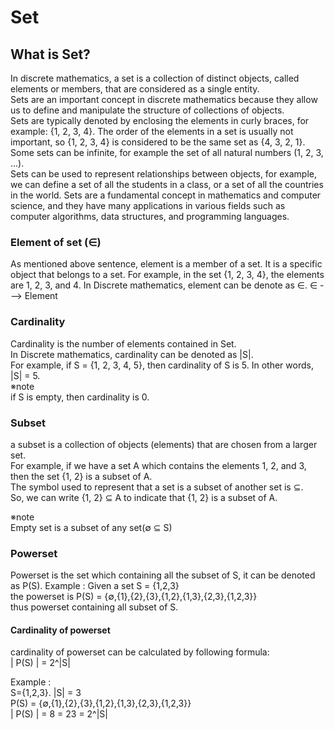 # Set
## What is Set?
In discrete mathematics, a set is a collection of distinct objects, called elements or members, that are considered as a single entity.<br>
Sets are an important concept in discrete mathematics because they allow us to define and manipulate the structure of collections of objects. <br>
Sets are typically denoted by enclosing the elements in curly braces, for example: {1, 2, 3, 4}. 
The order of the elements in a set is usually not important, so {1, 2, 3, 4} is considered to be the same set as {4, 3, 2, 1}.<br>
Some sets can be infinite, for example the set of all natural numbers (1, 2, 3, ...).<br>
Sets can be used to represent relationships between objects, for example, we can define a set of all the students in a class, or a set of all the countries in the world. Sets are a fundamental concept in mathematics and computer science, and they have many applications in various fields such as computer algorithms, data structures, and programming languages.

### Element of set (∈)
As mentioned above sentence, element is a member of a set. It is a specific object that belongs to a set.
For example, in the set {1, 2, 3, 4}, the elements are 1, 2, 3, and 4.
In Discrete mathematics, element can be denote as ∈. ∈ ---> Element

### Cardinality
Cardinality is the number of elements contained in Set.<br>
In Discrete mathematics, cardinality can be denoted as |S|.<br>
For example, if S = {1, 2, 3, 4, 5}, then cardinality of S is 5. In other words, |S| = 5.<br>
※note <br>
if S is empty, then cardinality is 0.<br>

### Subset
a subset is a collection of objects (elements) that are chosen from a larger set. <br>
For example, if we have a set A which contains the elements 1, 2, and 3, then the set {1, 2} is a subset of A. <br>
The symbol used to represent that a set is a subset of another set is ⊆. <br>
So, we can write {1, 2} ⊆ A to indicate that {1, 2} is a subset of A.<br>

※note<br>
Empty set is a subset of any set(∅ ⊆ S)<br>

### Powerset
Powerset is the set which containing all the subset of S, it can be denoted as P(S).
Example :
Given a set S = {1,2,3}<br>
the powerset is P(S) = {∅,{1},{2},{3},{1,2},{1,3},{2,3},{1,2,3}}<br>
thus powerset containing all subset of S.<br>

#### Cardinality of powerset
cardinality of powerset can be calculated by following formula:<br>
| P(S) | = 2^|S| <br>

Example : <br>
S={1,2,3}.    |S| = 3<br>
P(S) = {∅,{1},{2},{3},{1,2},{1,3},{2,3},{1,2,3}}<br>
| P(S) | = 8 = 23 = 2^|S|<br>